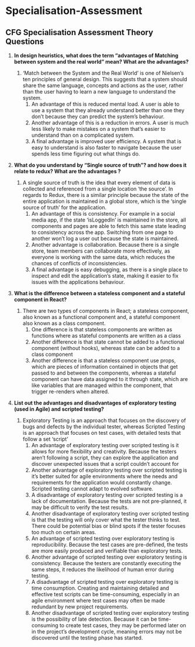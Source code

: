 # Specialisation-Assessment
## CFG Specialisation Assessment Theory Questions

1. **In design heuristics, what does the term “advantages of Matching between system and the real world” mean? What are the advantages?**
    1. ‘Match between the System and the Real World’ is one of Nielsen’s ten principles of general design. This suggests that a system should share the same language, concepts and actions as the user, rather than the user having to learn a new language to understand the system.
        1. An advantage of this is reduced mental load. A user is able to use a system that they already understand better than one they don’t because they can predict the system’s behaviour.
        2. Another advantage of this is a reduction in errors. A user is much less likely to make mistakes on a system that’s easier to understand than on a complicated system.
        3. A final advantage is improved user efficiency. A system that is easy to understand is also faster to navigate because the user spends less time figuring out what things do.
    
2. **What do you understand by “Single source of truth”? and how does it relate to redux? What are the advantages ?**
    1. A single source of truth is the idea that every element of data is collected and referenced from a single location ‘the source’. In regards to Redux, there is a similar principle because the state of the entire application is maintained in a global store, which is the ‘single source of truth’ for the application.
        1. An advantage of this is consistency. For example in a social media app, if the state ‘isLoggedIn’ is maintained in the store, all components and pages are able to fetch this same state leading to consistency across the app. Switching from one page to another won’t log a user out because the state is maintained.
        2. Another advantage is collaboration. Because there is a single store, team members can collaborate more effectively, as everyone is working with the same data, which reduces the chances of conflicts of inconsistencies.
        3. A final advantage is easy debugging, as there is a single place to inspect and edit the application’s state, making it easier to fix issues with the applications behaviour.
    
3. **What is the difference between a stateless component and a stateful component in React?**
    1. There are two types of components in React; a stateless component, also known as a functional component and, a stateful component also known as a class component.
        1. One difference is that stateless components are written as functions where as stateful components are written as a class
        2. Another difference is that state cannot be added to a functional component (without hooks), whereas state can be added to a class component
        3. Another difference is that a stateless component use props, which are pieces of information contained in objects that get passed to and between the components, whereas a stateful component can have data assigned to it through state, which are like variables that are managed within the component, that trigger re-renders when altered.
    
4. **List out the advantages and disadvantages of exploratory testing (used in Agile) and scripted testing?**
    1. Exploratory Testing is an approach that focuses on the discovery of bugs and defects by the individual tester, whereas Scripted Testing is an approach that focuses on test cases, with detailed tests that follow a set ‘script’
        1. An advantage of exploratory testing over scripted testing is it allows for more flexibility and creativity. Because the testers aren’t following a script, they can explore the application and discover unexpected issues that a script couldn’t account for
        2. Another advantage of exploratory testing over scripted testing is it’s better suited for agile environments where the needs and requirements for the application would constantly change. Scripted testing cannot adapt to evolved software.
        3. A disadvantage of exploratory testing over scripted testing is a lack of documentation. Because the tests are not pre-planned, it may be difficult to verify the test results.
        4. Another disadvantage of exploratory testing over scripted testing is that the testing will only cover what the tester thinks to test. There could be potential bias or blind spots if the tester focuses too much on certain areas.
        5. An advantage of scripted testing over exploratory testing is reproducibility. Because the test cases are pre-defined, the tests are more easily produced and verifiable than exploratory tests.
        6. Another advantage of scripted testing over exploratory testing is consistency. Because the testers are constantly executing the same steps, it reduces the likelihood of human error during testing.
        7. A disadvantage of scripted testing over exploratory testing is time consumption. Creating and maintaining detailed and effective test scripts can be time-consuming, especially in an agile environment where test cases may often be made redundant by new project requirements.
        8. Another disadvantage of scripted testing over exploratory testing is the possibility of late detection. Because it can be time-consuming to create test cases, they may be performed later on in the project’s development cycle, meaning errors may not be discovered until the testing phase has started.
